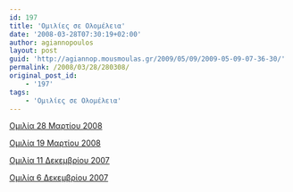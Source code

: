 ```yaml
---
id: 197
title: 'Ομιλίες σε Ολομέλεια'
date: '2008-03-28T07:30:19+02:00'
author: agiannopoulos
layout: post
guid: 'http://agiannop.mousmoulas.gr/2009/05/09/2009-05-09-07-36-30/'
permalink: /2008/03/28/280308/
original_post_id:
    - '197'
tags:
    - 'Ομιλίες σε Ολομέλεια'
---
```


[Ομιλία 28 Μαρτίου 2008](/wp-content/uploads/2009/05/es280320082.pdf)

[Ομιλία 19 Μαρτίου 2008](/wp-content/uploads/2009/05/es19032008proi2.pdf)

[Ομιλία 11 Δεκεμβρίου 2007](/wp-content/uploads/2009/05/es111220072.pdf)

[Ομιλία 6 Δεκεμβρίου 2007](/wp-content/uploads/2009/05/es061220072.pdf)